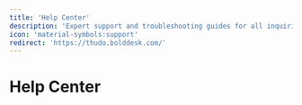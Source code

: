 ```yaml
---
title: 'Help Center'
description: 'Expert support and troubleshooting guides for all inquiries.'
icon: 'material-symbols:support'
redirect: 'https://thudo.bolddesk.com/'
---
```

# Help Center
